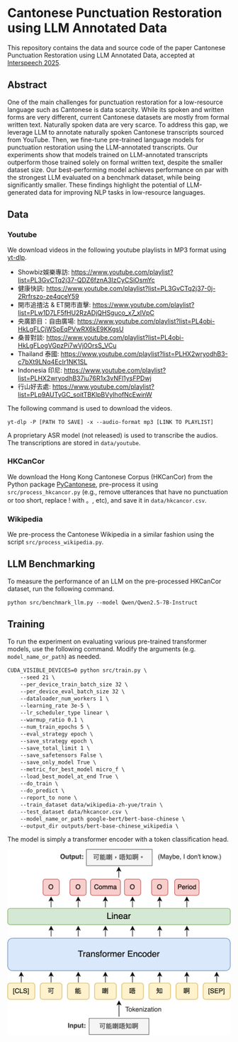 # Cantonese Punctuation Restoration using LLM Annotated Data

This repository contains the data and source code of the paper Cantonese Punctuation Restoration using LLM Annotated Data, accepted at  [Interspeech 2025](https://www.interspeech2025.org/).

## Abstract

One of the main challenges for punctuation restoration for a low-resource language such as Cantonese is data scarcity. While its spoken and written forms are very different, current Cantonese datasets are mostly from formal written text. Naturally spoken data are very scarce. To address this gap, we leverage LLM to annotate naturally spoken Cantonese transcripts sourced from YouTube. Then, we fine-tune pre-trained language models for punctuation restoration using the LLM-annotated transcripts. Our experiments show that models trained on LLM-annotated transcripts outperform those trained solely on formal written text, despite the smaller dataset size. Our best-performing model achieves performance on par with the strongest LLM evaluated on a benchmark dataset, while being significantly smaller. These findings highlight the potential of LLM-generated data for improving NLP tasks in low-resource languages.

## Data

### Youtube

We download videos in the following youtube playlists in MP3 format using [yt-dlp](https://github.com/yt-dlp/yt-dlp).

- Showbiz娛樂專訪: https://www.youtube.com/playlist?list=PL3GvCTq2j37-QDZ6fznA3IzCyCSiOsmYc
- 健康快訊: https://www.youtube.com/playlist?list=PL3GvCTq2j37-0j-2Rrfrszo-ze4qceY59
- 開市追揸沽 & ET開市直擊: https://www.youtube.com/playlist?list=PLw1D7LF5fHU2RzADjQHSguco_x7_xlVpC
- 央廣節目：自由廣場: https://www.youtube.com/playlist?list=PL4obi-HkLgFLCjWSpEqPVwRX6kE9KKgsU
- 桑普對談: https://www.youtube.com/playlist?list=PL4obi-HkLgFLogVGpzPi7wVj0OrsS_VCu
- Thailand 泰國: https://www.youtube.com/playlist?list=PLHX2wryodhB3-c7bXt9LNq4EcIr1NK1SL
- Indonesia 印尼: https://www.youtube.com/playlist?list=PLHX2wryodhB37iu76R1x3vNFl1ysFPDwj
- 行山好去處: https://www.youtube.com/playlist?list=PLp9AUTyGC_soitTBKlpBVyIhofNcEwinW

The following command is used to download the videos.

```
yt-dlp -P [PATH TO SAVE] -x --audio-format mp3 [LINK TO PLAYLIST]
```

A proprietary ASR model (not released) is used to transcribe the audios. The transcriptions are stored in `data/youtube`.

### HKCanCor

We download the Hong Kong Cantonese Corpus (HKCanCor) from the Python package [PyCantonese](https://pycantonese.org), pre-process it using `src/process_hkcancor.py` (e.g., remove utterances that have no punctuation or too short, replace ! with 。, etc), and save it in `data/hkcancor.csv`.

### Wikipedia

We pre-process the Cantonese Wikipedia in a similar fashion using the script `src/process_wikipedia.py`.

## LLM Benchmarking

To measure the performance of an LLM on the pre-processed HKCanCor dataset, run the following command.

```
python src/benchmark_llm.py --model Qwen/Qwen2.5-7B-Instruct
```

## Training

To run the experiment on evaluating various pre-trained transformer models, use the following command. Modify the arguments (e.g. `model_name_or_path`) as needed.

```
CUDA_VISIBLE_DEVICES=0 python src/train.py \
    --seed 21 \
    --per_device_train_batch_size 32 \
    --per_device_eval_batch_size 32 \
    --dataloader_num_workers 1 \
    --learning_rate 3e-5 \
    --lr_scheduler_type linear \
    --warmup_ratio 0.1 \
    --num_train_epochs 5 \
    --eval_strategy epoch \
    --save_strategy epoch \
    --save_total_limit 1 \
    --save_safetensors False \
    --save_only_model True \
    --metric_for_best_model micro_f \
    --load_best_model_at_end True \
    --do_train \
    --do_predict \
    --report_to none \
    --train_dataset data/wikipedia-zh-yue/train \
    --test_dataset data/hkcancor.csv \
    --model_name_or_path google-bert/bert-base-chinese \
    --output_dir outputs/bert-base-chinese_wikipedia \
```

The model is simply a transformer encoder with a token classification head.

![](./assets/model_architecture.png)

